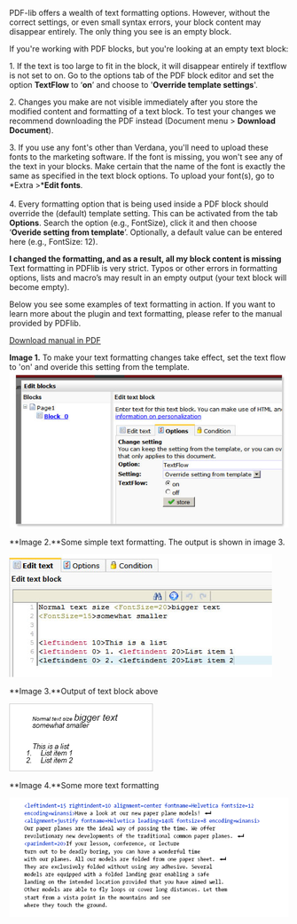 PDF-lib offers a wealth of text formatting options. However, without the
correct settings, or even small syntax errors, your block content may
disappear entirely. The only thing you see is an empty block.

If you're working with PDF blocks, but you're looking at an empty text
block:

​1. If the text is too large to fit in the block, it will disappear
entirely if textflow is not set to on. Go to the options tab of the PDF
block editor and set the option **TextFlow** to ‘**on**’ and choose to
'**Override template settings**'.

​2. Changes you make are not visible immediately after you store the
modified content and formatting of a text block. To test your changes we
recommend downloading the PDF instead (Document menu \> **Download
Document**).

​3. If you use any font's other than Verdana, you'll need to upload
these fonts to the marketing software. If the font is missing, you won't
see any of the text in your blocks. Make certain that the name of the
font is exactly the same as specified in the text block options. To
upload your font(s), go to *Extra \>***Edit fonts**. \
 \
 4. Every formatting option that is being used inside a PDF block should
override the (default) template setting. This can be activated from the
tab **Options**. Search the option (e.g., FontSize), click it and then
choose ‘**Overide setting from template**’. Optionally, a default value
can be entered here (e.g., FontSize: 12).

**I changed the formatting, and as a result, all my block content is
missing**\
 Text formatting in PDFlib is very strict. Typos or other errors in
formatting options, lists and macro’s may result in an empty output
(your text block will become empty).

Below you see some examples of text formatting in action. If you want to
learn more about the plugin and text formatting, please refer to the
manual provided by PDFlib.

[Download manual in PDF](PDFlib-blocks-E.pdf)

**Image 1.** To make your text formatting changes take effect, set the
text flow to 'on' and overide this setting from the template.
![](images/pdf1.jpg)

**Image 2.**Some simple text formatting. The output is shown in image 3.

![](images/pdf2.jpg)

**Image 3.**Output of text block above

![](images/pdf3.png)

**Image 4.**Some more text formatting

![](images/pdf4.png)
